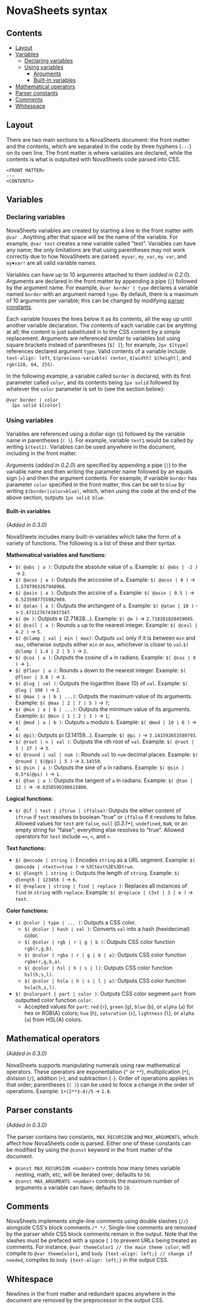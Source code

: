 # NovaSheets syntax

## Contents
- [Layout](#layout)
- [Variables](#variables)
  - [Declaring variables](#declaring-variables)
  - [Using variables](#using-variables)
    - [Arguments](#arguments)
    - [Built-in variables](#built-in-variables)
- [Mathematical operators](#mathematical-operators)
- [Parser constants](#parser-constants)
- [Comments](#comments)
- [Whitespace](#whitespace)

## Layout
There are two main sections to a NovaSheets document: the front matter and the contents, which are separated in the code by three hyphens (`---`) on its own line. The front matter is where variables are declared, while the contents is what is outputted with NovaSheets code parsed into CSS.
```
<FRONT MATTER>
---
<CONTENTS>
```

## Variables

### Declaring variables

NovaSheets variables are created by starting a line in the front matter with `@var `. Anything after that space will be the name of the variable. For example, `@var test` creates a new variable called "test". Variables can have any name; the only limitations are that using parentheses may not work correctly due to how NovaSheets are parsed. `myvar`, `my_var`, `my var`, and `my♦var!` are all valid variable names.

Variables can have up to 10 arguments attached to them (*added in 0.2.0*). Arguments are declared in the front matter by appending a pipe (`|`) followed by the argument name. For example, `@var border | type` declares a variable named `border` with an argument named `type`. By default, there is a maximum of 10 arguments per variable; this can be changed by modifying [parser constants](#parser-constants).

Each variable houses the lines below it as its contents, all the way up until another variable declaration. The contents of each variable can be anything at all; the content is just substituted in to the CSS content by a simple replacement. Arguments are referenced similar to variables but using square brackets instead of parentheses (`$[ ]`); for example, `2px $[type]` references declared argument `type`. Valid contents of a variable include `text-align: left`, `$(previous-variable) center`, `$[width] $[height]`, and `rgb(128, 64, 255)`.

In the following example, a variable called `border` is declared, with its first parameter called `color`, and its contents being `1px solid` followed by whatever the `color` parameter is set to (see the section below):
```
@var border | color
  1px solid $[color]
```

### Using variables

Variables are referenced using a dollar sign (`$`) followed by the variable name in parentheses (`( )`). For example, variable `test1` would be called by writing `$(test1)`. Variables can be used anywhere in the document, including in the front matter.

Arguments (*added in 0.2.0*) are specified by appending a pipe (`|`) to the variable name and then writing the parameter name followed by an equals sign (`=`) and then the argument contents. For example, if variable `border` has parameter `color` specified in the front matter, this can be set to `blue` by writing `$(border|color=blue)`, which, when using the code at the end of the above section, outputs `1px solid blue`.

#### Built-in variables
*(Added in 0.3.0)*

NovaSheets includes many built-in variables which take the form of a variety of functions. The following is a list of these and their syntax.

**Mathematical variables and functions:**
- `$( @abs | a )`: Outputs the absolute value of `a`. Example: `$( @abs | -2 )` -> `2`.
- `$( @acos | a )`: Outputs the arccosine of `a`. Example: `$( @acos | 0 )` -> `1.5707963267948966`.
- `$( @asin | a )`: Outputs the arcsine of `a`. Example: `$( @asin | 0.5 )` -> `0.5235987755982989`.
- `$( @atan | a )`: Outputs the arctangent of `a`. Example: `$( @atan | 10 )` -> `1.4711276743037347`.
- `$( @e )`: Outputs e (2.71828...). Example: `$( @e )` -> `2.718281828459045`.
- `$( @ceil | a )`: Rounds `a` up to the nearest integer. Example: `$( @ceil | 4.2 )` -> `5`.
- `$( @clamp | val | min | max)`: Outputs `val` only if it is between `min` and `max`, otherwise outputs either `min` or `max`, whichever is closer to `val`.`$( @clamp | 1.4 | 2 | 5 )` -> `2`.
- `$( @cos | a )`: Outputs the cosine of `a` in radians. Example: `$( @cos | 0 )` -> `1`.
- `$( @floor | a )`: Rounds `a` down to the nearest integer. Example: `$( @floor | 3.8 )` -> `3`.
- `$( @log | val )`: Outputs the logarithm (base 10) of `val`. Example: `$( @log | 100 )` -> `2`.
- `$( @max | a | b | ...)`: Outputs the maximum value of its arguments. Example: `$( @max | 2 | 7 | 5 )` -> `7`;
- `$( @min | a | b | ...)`: Outputs the minimum value of its arguments. Example: `$( @min | 1 | 2 | 3 )` -> `1`;
- `$( @mod | a | b )`: Outputs `a` modulo `b`. Example: `$( @mod | 10 | 6 )` -> `4`.
- `$( @pi)`: Outputs pi (3.14159...). Example: `$( @pi )` -> `3.141592653589793`.
- `$( @root | n | val )`: Outputs the `n`th root of `val`. Example: `$( @root | 3 | 27 )` -> `3`.
- `$( @round | val | num )`: Rounds `val` to `num` decimal places. Example: `$( @round | $(@pi) | 5 )` -> `3.14159`.
- `$( @sin | a )`: Outputs the sine of `a` in radians. Example: `$( @sin | 0.5*$(@pi) )` -> `1`.
- `$( @tan | a )`: Outputs the tangent of `a` in radians. Example: `$( @tan | 12 )` -> `-0.6358599286615808`.

**Logical functions:**
- `$( @if | test | iftrue | iffalse)`: Outputs the either content of `iftrue` if `test` resolves to boolean "true" or `iffalse` if it resolves to false. Allowed values for `test` are `false`, `null` (*0.3.1+*), `undefined`, `NaN`, or an empty string for "false"; everything else resolves to "true". Allowed operators for `test` include `==`, `<`, and `>`.

**Text functions:**
- `$( @encode | string )`: Encodes `string` as a URL segment. Example: `$( @encode | <text>=true )` -> `%3Ctext%3E%3Dtrue`.
- `$( @length | string )`: Outputs the length of `string`. Example: `$( @length | 123456 )` -> `6`.
- `$( @replace | string | find | replace )`: Replaces all instances of `find` in `string` with `replace`. Example: `$( @replace | t3xt | 3 | e )` -> `text`.

**Color functions:**
- `$( @color | type | ... )`: Outputs a CSS color.
  - `$( @color | hash | val )`: Converts `val` into a hash (hexidecimal) color.
  - `$( @color | rgb | r | g | b )`: Outputs CSS color function `rgb(r,g,b)`.
  - `$( @color | rgba | r | g | b | a)`: Outputs CSS color function `rgba(r,g,b,a)`.
  - `$( @color | hsl | h | s | l)`: Outputs CSS color function `hsl(h,s,l)`.
  - `$( @color | hsla | h | s | l | a)`: Outputs CSS color function `hsla(h,s,l)`.
- `$( @colorpart | part | color )`: Outputs CSS color segment `part` from outputted color function `color`.
  - Accepted values for `part`: `red` (`r`), `green` (`g`), `blue` (`b`), or `alpha` (`a`) for hex or RGB(A) colors; `hue` (`h`), `saturation` (`s`), `lightness` (`l`), or `alpha` (`a`) from HSL(A) colors.

## Mathematical operators
*(Added in 0.3.0)*

NovaSheets supports manipulating numerals using raw mathematical operators. These operators are exponentation (`^` or `**`), multiplication (`*`), division (`/`), addition (`+`), and subtraction (`-`). Order of operations applies in that order; parentheses (`( )`) can be used to force a change in the order of operations. Example: `1+(2**3-4)/5` -> `1.8`.

## Parser constants
*(Added in 0.3.0)*

The parser contains two constants, `MAX_RECURSION` and `MAX_ARGUMENTS`, which affect how NovaSheets code is parsed. Either one of these constants can be modified by using the `@const` keyword in the front matter of the document.
- `@const MAX_RECURSION <number>` controls how many times variable nesting, math, etc, will be iterated over; defaults to `50`.
- `@const MAX_ARGUMENTS <number>` controls the maximum number of arguments a variable can have; defaults to `10`.

## Comments

NovaSheets implements single-line comments using double slashes (`//`) alongside CSS's block comments `/* */`. Single-line comments are removed by the parser while CSS block comments remain in the output. Note that the slashes must be prefaced with a space (` `) to prevent URLs being treated as comments. For instance, `@var themeColor1 // the main theme color`, will compile to `@var themeColor1`, and `body {text-align: left;} // change if needed`, compiles to `body {text-align: left;}` in the output CSS.

## Whitespace

Newlines in the front matter and redundant spaces anywhere in the document are removed by the preprocessor in the output CSS.